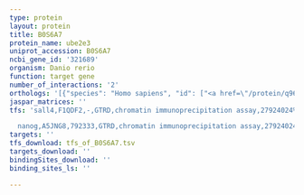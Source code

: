 ```yaml
---
type: protein
layout: protein
title: B0S6A7
protein_name: ube2e3
uniprot_accession: B0S6A7
ncbi_gene_id: '321689'
organism: Danio rerio
function: target gene
number_of_interactions: '2'
orthologs: '[{"species": "Homo sapiens", "id": ["<a href=\"/protein/q969t4\">Q969T4</a>"]}, {"species": "Mus musculus", "id": ["<a href=\"/protein/q91w82\">Q91W82</a>", "<a href=\"/protein/p52482\">P52482</a>", "<a href=\"/protein/p52483\">P52483</a>"]}, {"species": "Rattus norvegicus", "id": ["<a href=\"/protein/f7f5a1\">F7F5A1</a>"]}, {"species": "Drosophila melanogaster", "id": ["<a href=\"/protein/p52485\">P52485</a>"]}]'
jaspar_matrices: ''
tfs: 'sall4,F1QDF2,-,GTRD,chromatin immunoprecipitation assay,27924024%5Buid%5D,No

  nanog,A5JNG8,792333,GTRD,chromatin immunoprecipitation assay,27924024%5Buid%5D,No'
targets: ''
tfs_download: tfs_of_B0S6A7.tsv
targets_download: ''
bindingSites_download: ''
binding_sites_ls: ''

---
```

